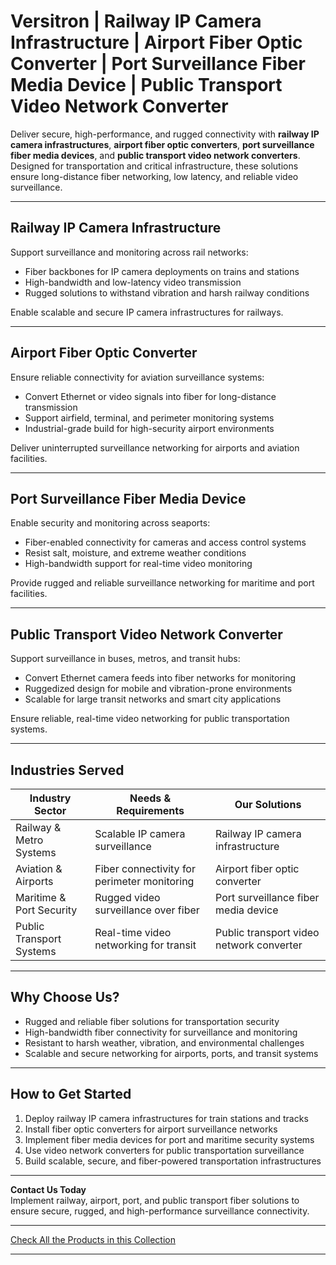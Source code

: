 # Versitron | Railway IP Camera Infrastructure | Airport Fiber Optic Converter | Port Surveillance Fiber Media Device | Public Transport Video Network Converter

Deliver secure, high-performance, and rugged connectivity with **railway IP camera infrastructures**, **airport fiber optic converters**, **port surveillance fiber media devices**, and **public transport video network converters**. Designed for transportation and critical infrastructure, these solutions ensure long-distance fiber networking, low latency, and reliable video surveillance.

---

## Railway IP Camera Infrastructure

Support surveillance and monitoring across rail networks:

- Fiber backbones for IP camera deployments on trains and stations  
- High-bandwidth and low-latency video transmission  
- Rugged solutions to withstand vibration and harsh railway conditions  

Enable scalable and secure IP camera infrastructures for railways.

---

## Airport Fiber Optic Converter

Ensure reliable connectivity for aviation surveillance systems:

- Convert Ethernet or video signals into fiber for long-distance transmission  
- Support airfield, terminal, and perimeter monitoring systems  
- Industrial-grade build for high-security airport environments  

Deliver uninterrupted surveillance networking for airports and aviation facilities.

---

## Port Surveillance Fiber Media Device

Enable security and monitoring across seaports:

- Fiber-enabled connectivity for cameras and access control systems  
- Resist salt, moisture, and extreme weather conditions  
- High-bandwidth support for real-time video monitoring  

Provide rugged and reliable surveillance networking for maritime and port facilities.

---

## Public Transport Video Network Converter

Support surveillance in buses, metros, and transit hubs:

- Convert Ethernet camera feeds into fiber networks for monitoring  
- Ruggedized design for mobile and vibration-prone environments  
- Scalable for large transit networks and smart city applications  

Ensure reliable, real-time video networking for public transportation systems.

---

## Industries Served

| Industry Sector             | Needs & Requirements                          | Our Solutions                               |
|-----------------------------|-----------------------------------------------|---------------------------------------------|
| Railway & Metro Systems     | Scalable IP camera surveillance               | Railway IP camera infrastructure             |
| Aviation & Airports         | Fiber connectivity for perimeter monitoring   | Airport fiber optic converter                |
| Maritime & Port Security    | Rugged video surveillance over fiber          | Port surveillance fiber media device         |
| Public Transport Systems    | Real-time video networking for transit        | Public transport video network converter     |

---

## Why Choose Us?

- Rugged and reliable fiber solutions for transportation security  
- High-bandwidth fiber connectivity for surveillance and monitoring  
- Resistant to harsh weather, vibration, and environmental challenges  
- Scalable and secure networking for airports, ports, and transit systems  

---

## How to Get Started

1. Deploy railway IP camera infrastructures for train stations and tracks  
2. Install fiber optic converters for airport surveillance networks  
3. Implement fiber media devices for port and maritime security systems  
4. Use video network converters for public transportation surveillance  
5. Build scalable, secure, and fiber-powered transportation infrastructures  

---

**Contact Us Today**  
Implement railway, airport, port, and public transport fiber solutions to ensure secure, rugged, and high-performance surveillance connectivity.

---

[Check All the Products in this Collection](https://www.versitron.com/collections/industrial-media-converters)

---
